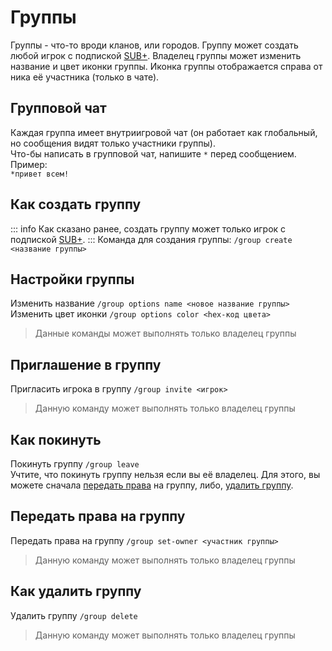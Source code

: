 # Группы
Группы - что-то вроди кланов, или городов. Группу может создать любой игрок с подпиской [SUB+](../main/subscriptions.md).
Владелец группы может изменить название и цвет иконки группы. Иконка группы отображается справа от ника её участника (только в чате).
## Групповой чат
Каждая группа имеет внутриигровой чат (он работает как глобальный, но сообщения видят только участники группы).\
Что-бы написать в групповой чат, напишите `*` перед сообщением. Пример:\
`*привет всем!`

## Как создать группу
::: info
Как сказано ранее, создать группу может только игрок с подпиской [SUB+](../main/subscriptions.md).
:::
Команда для создания группы: `/group create <название группы>`
## Настройки группы
Изменить название `/group options name <новое название группы>`\
Изменить цвет иконки `/group options color <hex-код цвета>`
> Данные команды может выполнять только владелец группы
## Приглашение в группу
Пригласить игрока в группу `/group invite <игрок>`
> Данную команду может выполнять только владелец группы
## Как покинуть
Покинуть группу `/group leave`\
Учтите, что покинуть группу нельзя если вы её владелец. Для этого, вы можете сначала [передать права](#передать-права-на-группу) на группу, либо, [удалить группу](#как-удалить-группу).
## Передать права на группу
Передать права на группу `/group set-owner <участник группы>`
> Данную команду может выполнять только владелец группы
## Как удалить группу
Удалить группу `/group delete`
> Данную команду может выполнять только владелец группы